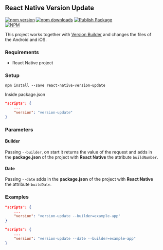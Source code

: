 ## React Native Version Update

[![npm version](https://badge.fury.io/js/react-native-version-update.svg)](https://badge.fury.io/js/react-native-version-update) [![npm downloads](https://img.shields.io/npm/dt/react-native-version-update.svg)](https://npm-stat.com/charts.html?package=react-native-version-update) [![Publish Package](https://github.com/LucasMonteiro1/react-native-version-update/workflows/Publish%20Package/badge.svg?branch=master&event=push)](https://github.com/LucasMonteiro1/react-native-version-update/actions)  
[![NPM](https://nodei.co/npm/react-native-version-update.png?downloads=true)](https://nodei.co/npm/react-native-version-update/)

This project works together with [Version Builder](https://github.com/LucasMonteiro1/version-builder) and changes the files of the Android and iOS.

### Requirements
- React Native project

### Setup
`npm install --save react-native-version-update`

Inside package.json
```json
"scripts": {
    ...
    "version": "version-update"
}
```

### Parameters
#### Builder
Passing `--builder`, on start it returns the value of the request and adds in the **package.json** of the project with **React Native** the attribute `buildNumber`.

#### Date
Passing `--date` adds in the **package.json** of the project with **React Native** the attribute `buildDate`.

### Examples

```json
"scripts": {
    ...
    "version": "version-update --builder=example-app"
}
```
```json
"scripts": {
    ...
    "version": "version-update --date --builder=example-app"
}
```
